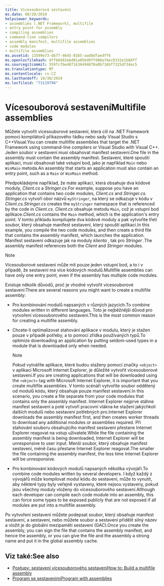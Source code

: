 ```yaml
---
title: Vícesouborová sestavení
ms.date: 08/20/2019
helpviewer_keywords:
- assemblies [.NET Framework], multifile
- entry point for assembly
- compiling assemblies
- command-line compilers
- assembly manifest, multifile assemblies
- code modules
- multifile assemblies
ms.assetid: 13509e73-db77-4645-8165-aad8dfaedff6
ms.openlocfilehash: 8ffb0482ebd01a056d9ffd80a74ec0332e1b8dff
ms.sourcegitcommit: 559fcfbe4871636494870a8b716bf7325df34ac5
ms.translationtype: MT
ms.contentlocale: cs-CZ
ms.lasthandoff: 10/30/2019
ms.locfileid: "73119798"
---
```

# <a name="multifile-assemblies"></a><span data-ttu-id="6966f-102">Vícesouborová sestavení</span><span class="sxs-lookup"><span data-stu-id="6966f-102">Multifile assemblies</span></span>

<span data-ttu-id="6966f-103">Můžete vytvořit vícesouborové sestavení, která cílí na .NET Framework pomocí kompilátorů příkazového řádku nebo sady Visual Studio s C++Visual.</span><span class="sxs-lookup"><span data-stu-id="6966f-103">You can create multifile assemblies that target the .NET Framework using command-line compilers or Visual Studio with Visual C++.</span></span> <span data-ttu-id="6966f-104">Jeden soubor v sestavení musí obsahovat manifest sestavení.</span><span class="sxs-lookup"><span data-stu-id="6966f-104">One file in the assembly must contain the assembly manifest.</span></span> <span data-ttu-id="6966f-105">Sestavení, které spouští aplikaci, musí obsahovat také vstupní bod, jako je například `Main` nebo `WinMain` metoda.</span><span class="sxs-lookup"><span data-stu-id="6966f-105">An assembly that starts an application must also contain an entry point, such as a `Main` or `WinMain` method.</span></span>

<span data-ttu-id="6966f-106">Předpokládejme například, že máte aplikaci, která obsahuje dva kódové moduly, *Client.cs* a *Stringer.cs*.</span><span class="sxs-lookup"><span data-stu-id="6966f-106">For example, suppose you have an application that contains two code modules, *Client.cs* and *Stringer.cs*.</span></span> <span data-ttu-id="6966f-107">*Stringer.cs* vytvoří obor názvů `myStringer`, na který se odkazuje v kódu v *Client.cs*.</span><span class="sxs-lookup"><span data-stu-id="6966f-107">*Stringer.cs* creates the `myStringer` namespace that is referenced by the code in *Client.cs*.</span></span> <span data-ttu-id="6966f-108">*Client.cs* obsahuje metodu `Main`, což je vstupní bod aplikace.</span><span class="sxs-lookup"><span data-stu-id="6966f-108">*Client.cs* contains the `Main` method, which is the application's entry point.</span></span> <span data-ttu-id="6966f-109">V tomto příkladu kompilujete dva kódové moduly a pak vytvoříte třetí soubor, který obsahuje manifest sestavení, který spouští aplikaci.</span><span class="sxs-lookup"><span data-stu-id="6966f-109">In this example, you compile the two code modules, and then create a third file that contains the assembly manifest, which launches the application.</span></span> <span data-ttu-id="6966f-110">Manifest sestavení odkazuje jak na moduly *klienta* , tak pro *Stringer* .</span><span class="sxs-lookup"><span data-stu-id="6966f-110">The assembly manifest references both the *Client* and *Stringer* modules.</span></span>

> [!NOTE]
> <span data-ttu-id="6966f-111">Vícesouborové sestavení může mít pouze jeden vstupní bod, a to i v případě, že sestavení má více kódových modulů.</span><span class="sxs-lookup"><span data-stu-id="6966f-111">Multifile assemblies can have only one entry point, even if the assembly has multiple code modules.</span></span>

<span data-ttu-id="6966f-112">Existuje několik důvodů, proč je vhodné vytvořit vícesouborové sestavení:</span><span class="sxs-lookup"><span data-stu-id="6966f-112">There are several reasons you might want to create a multifile assembly:</span></span>

- <span data-ttu-id="6966f-113">Pro kombinování modulů napsaných v různých jazycích.</span><span class="sxs-lookup"><span data-stu-id="6966f-113">To combine modules written in different languages.</span></span> <span data-ttu-id="6966f-114">Toto je nejběžnější důvod pro vytvoření vícesouborového sestavení.</span><span class="sxs-lookup"><span data-stu-id="6966f-114">This is the most common reason for creating a multifile assembly.</span></span>

- <span data-ttu-id="6966f-115">Chcete-li optimalizovat stahování aplikace v modulu, který je stažen pouze v případě potřeby, a to pomocí zřídka používaných typů.</span><span class="sxs-lookup"><span data-stu-id="6966f-115">To optimize downloading an application by putting seldom-used types in a module that is downloaded only when needed.</span></span>

    > [!NOTE]
    > <span data-ttu-id="6966f-116">Pokud vytváříte aplikace, které budou staženy pomocí značky `<object>` v aplikaci Microsoft Internet Explorer, je důležité vytvořit vícesouborové sestavení.</span><span class="sxs-lookup"><span data-stu-id="6966f-116">If you are creating applications that will be downloaded using the `<object>` tag with Microsoft Internet Explorer, it is important that you create multifile assemblies.</span></span> <span data-ttu-id="6966f-117">V tomto scénáři vytvoříte soubor oddělený od modulů kódu, který obsahuje pouze manifest sestavení.</span><span class="sxs-lookup"><span data-stu-id="6966f-117">In this scenario, you create a file separate from your code modules that contains only the assembly manifest.</span></span> <span data-ttu-id="6966f-118">Internet Explorer nejprve stáhne manifest sestavení a poté vytvoří pracovní vlákna ke stažení jakýchkoli dalších modulů nebo sestavení potřebných pro.</span><span class="sxs-lookup"><span data-stu-id="6966f-118">Internet Explorer downloads the assembly manifest first, and then creates worker threads to download any additional modules or assemblies required.</span></span> <span data-ttu-id="6966f-119">Při stahování souboru obsahujícího manifest sestavení přestane Internet Explorer reagovat na vstup uživatele.</span><span class="sxs-lookup"><span data-stu-id="6966f-119">While the file containing the assembly manifest is being downloaded, Internet Explorer will be unresponsive to user input.</span></span> <span data-ttu-id="6966f-120">Menší soubor, který obsahuje manifest sestavení, méně času přestane Internet Explorer reagovat.</span><span class="sxs-lookup"><span data-stu-id="6966f-120">The smaller the file containing the assembly manifest, the less time Internet Explorer will be unresponsive.</span></span>

- <span data-ttu-id="6966f-121">Pro kombinování kódových modulů napsaných několika vývojáři.</span><span class="sxs-lookup"><span data-stu-id="6966f-121">To combine code modules written by several developers.</span></span> <span data-ttu-id="6966f-122">I když každý z vývojářů může kompilovat modul kódu do sestavení, může to vynutit, aby některé typy byly veřejně vystaveny, které nejsou vystaveny, pokud jsou všechny moduly vloženy do vícesouborového sestavení.</span><span class="sxs-lookup"><span data-stu-id="6966f-122">Although each developer can compile each code module into an assembly, this can force some types to be exposed publicly that are not exposed if all modules are put into a multifile assembly.</span></span>

<span data-ttu-id="6966f-123">Po vytvoření sestavení můžete podepsat soubor, který obsahuje manifest sestavení, a sestavení, nebo můžete soubor a sestavení přidělit silný název a vložit je do globální mezipaměti sestavení (GAC).</span><span class="sxs-lookup"><span data-stu-id="6966f-123">Once you create the assembly, you can sign the file that contains the assembly manifest, and hence the assembly, or you can give the file and the assembly a strong name and put it in the global assembly cache.</span></span>

## <a name="see-also"></a><span data-ttu-id="6966f-124">Viz také:</span><span class="sxs-lookup"><span data-stu-id="6966f-124">See also</span></span>

- [<span data-ttu-id="6966f-125">Postupy: sestavení vícesouborového sestavení</span><span class="sxs-lookup"><span data-stu-id="6966f-125">How to: Build a multifile assembly</span></span>](build-multifile-assembly.md)
- [<span data-ttu-id="6966f-126">Program se sestaveními</span><span class="sxs-lookup"><span data-stu-id="6966f-126">Program with assemblies</span></span>](../../standard/assembly/program.md)
